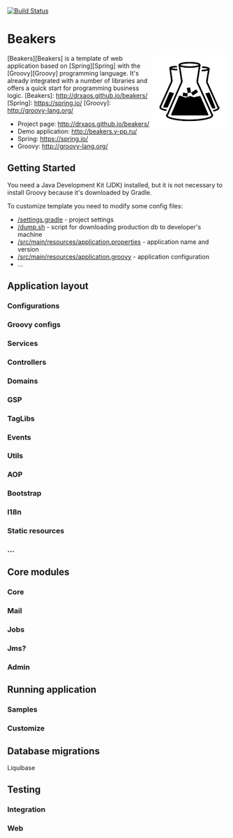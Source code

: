 [![Build Status](https://travis-ci.org/drxaos/beakers.svg?branch=master)](https://travis-ci.org/drxaos/beakers)

Beakers
===
<img align="right" src="https://raw.githubusercontent.com/drxaos/beakers/master/src/main/resources/static/images/logo.png">

[Beakers][Beakers] is a template of web application based on [Spring][Spring] with the [Groovy][Groovy] programming language. It's already integrated with a number of libraries and offers a quick start for programming business logic.
[Beakers]: http://drxaos.github.io/beakers/
[Spring]: https://spring.io/
[Groovy]: http://groovy-lang.org/

* Project page: http://drxaos.github.io/beakers/
* Demo application: http://beakers.v-pp.ru/
* Spring: https://spring.io/
* Groovy: http://groovy-lang.org/

## Getting Started

You need a Java Development Kit (JDK) installed, but it is not necessary to install Groovy because it's downloaded by Gradle.

To customize template you need to modify some config files:

* [/settings.gradle](/settings.gradle) - project settings
* [/dump.sh](/dump.sh) - script for downloading production db to developer's machine
* [/src/main/resources/application.properties](/src/main/resources/application.properties) - application name and version
* [/src/main/resources/application.groovy](/src/main/resources/application.groovy) - application configuration
* ...

## Application layout

### Configurations
### Groovy configs
### Services
### Controllers
### Domains
### GSP
### TagLibs
### Events
### Utils
### AOP
### Bootstrap
### I18n
### Static resources
### ...

## Core modules

### Core
### Mail
### Jobs
### Jms?
### Admin

## Running application

### Samples
### Customize

## Database migrations

Liquibase

## Testing

### Integration
### Web


